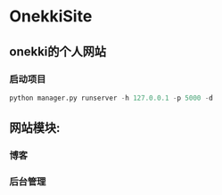 # OnekkiSite
## onekki的个人网站
### 启动项目
```python
python manager.py runserver -h 127.0.0.1 -p 5000 -d
```

## 网站模块:
### 博客
### 后台管理